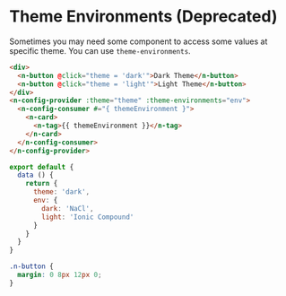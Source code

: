 # Theme Environments (Deprecated)

Sometimes you may need some component to access some values at specific theme. You can use `theme-environments`.

```html
<div>
  <n-button @click="theme = 'dark'">Dark Theme</n-button>
  <n-button @click="theme = 'light'">Light Theme</n-button>
</div>
<n-config-provider :theme="theme" :theme-environments="env">
  <n-config-consumer #="{ themeEnvironment }">
    <n-card>
      <n-tag>{{ themeEnvironment }}</n-tag>
    </n-card>
  </n-config-consumer>
</n-config-provider>
```

```js
export default {
  data () {
    return {
      theme: 'dark',
      env: {
        dark: 'NaCl',
        light: 'Ionic Compound'
      }
    }
  }
}
```

```css
.n-button {
  margin: 0 8px 12px 0;
}
```
